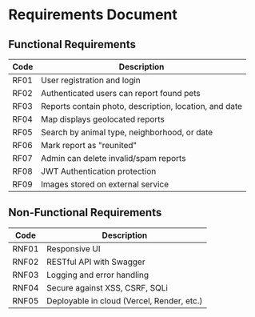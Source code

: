 #  Requirements Document

##  Functional Requirements

| Code | Description |
|------|-------------|
| RF01 | User registration and login |
| RF02 | Authenticated users can report found pets |
| RF03 | Reports contain photo, description, location, and date |
| RF04 | Map displays geolocated reports |
| RF05 | Search by animal type, neighborhood, or date |
| RF06 | Mark report as "reunited" |
| RF07 | Admin can delete invalid/spam reports |
| RF08 | JWT Authentication protection |
| RF09 | Images stored on external service |

##  Non-Functional Requirements

| Code | Description |
|------|-------------|
| RNF01 | Responsive UI |
| RNF02 | RESTful API with Swagger |
| RNF03 | Logging and error handling |
| RNF04 | Secure against XSS, CSRF, SQLi |
| RNF05 | Deployable in cloud (Vercel, Render, etc.) |
